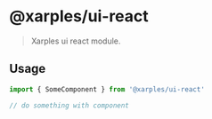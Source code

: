 # @xarples/ui-react


> Xarples ui react module.


## Usage
```js
import { SomeComponent } from '@xarples/ui-react'

// do something with component
```